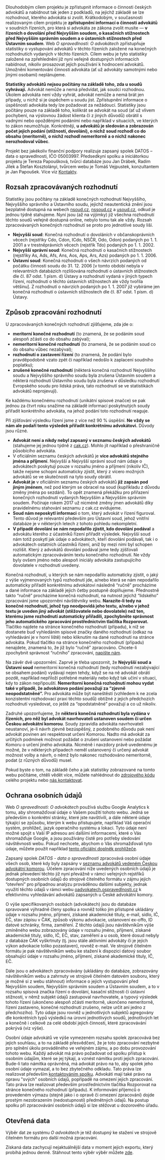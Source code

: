 
Dlouhodobým cílem projektu je zpřístupnit informace o činnosti českých advokátů a nabídnout tak jeden z podkladů,
na jejichž základě se lze rozhodnout, kterého advokáta si zvolit. Krátkodobým, v současnosti realizovaným cílem projektu
je **zpřístupnění informací o činnosti advokátů** v soudních řízeních, pro která si advokáta ze zákona zvolit musíte
&mdash; **v řízeních o dovolání před Nejvyšším soudem, o kasačních stížnostech před Nejvyšším správním soudem a o ústavních
stížnostech před Ústavním soudem**. Web *O spravedlnosti: O advokátech* zpřístupňuje statistiky o vystupování advokátů v těchto řízeních
založené na konečných rozhodnutích vydaných v těchto řízeních. Cílem webu je tyto statistiky založené na zpřehlednění
již nyní veřejně dostupných informacích nabídnout, nikoliv prosazovat jejich používání k hodnocení advokátů. Umožnění
komentování činnosti advokáta (ať už advokáty samotnými nebo jinými osobami) neplánujeme.

**Statistiky advokátů nejsou počítány na základě toho, zda u soudů vyhrávají.** Advokát nemůže a nemá předvídat, jak soudci
rozhodnou. Úkolem advokáta není vždy vyhrát, advokát nemůže a nemá brát jen případy, u nichž si je úspěchem u soudu jist.
Zpřístupnění informace o úspěšnosti advokáta tedy lze požadovat za nežádoucí. Statistiky jsou počítány pouze
na základě toho, kolikrát se advokát na soud (ať už vlivem pochybení, na výslovnou žádost klienta či z jiných
důvodů) obrátil s vadnými nebo opožděnými podáními nebo například v situacích, ve kterých to zákon neumožňuje. Konkrétněji,
**u advokátů je sledován a zobrazován počet jejich podání (stížností, dovolání), o nichž soud rozhodl co do obsahu (meritorně),
o nichž rozhodl nemeritorně a o nichž nakonec nerozhodoval vůbec**.

Projekt bez jakékoliv finanční podpory realizuje zapsaný spolek DATOS &ndash; data o spravedlnosti, IČO 05003997. Předsedkyní
spolku a iniciátorkou projektu je Tereza Papoušková, tvůrci databáze jsou Jan Drábek, Radim Jílek a Štefan Kosztolányi,
tvůrcem webu je Tomáš Vejpustek, konzultantem je Jan Papoušek. Více viz [Kontakty](/contact).

Rozsah zpracovávaných rozhodnutí
--------------------------------
Statistiky jsou počítány na základě konečných rozhodnutí Nejvyššího, Nejvyššího správního a Ústavního soudu, jejichž neautentická znění jsou bezplatně dostupná na webech [nsoud.cz](http://www.nsoud.cz), [nssoud.cz](http://www.nssoud.cz) a [usoud.cz](http://www.usoud.cz), odkud je jednou týdně stahujeme. Nyní jsou (až na výjimky) již všechna rozhodnutí těchto soudů veřejně dostupná online, nebylo tomu tak ale vždy. Rozsah zpracovávaných konečných rozhodnutí se proto pro jednotlivé soudy liší.

- **Nejvyšší soud**:
Konečná rozhodnutí o dovoláních v občanskoprávních věcech (rejstříky Cdo, Cdon, ICdo, NSČR, Odo, Odon)
podaných po 1. 1. 2001 a v trestněprávních věcech (rejstřík Tdo) podaných po 1. 1. 2002.
- **Nejvyšší správní soud**:
Konečná rozhodnutí o kasačních stížnostech (rejstříky As, Ads, Afs, Ans, Aos, Aps, Ars, Azs) podaných po 1. 1. 2006.
- **Ústavní soud**:
Konečná rozhodnutí o všech návrzích podaných od počátku činnosti soudu do 31. 12. 2006 [v tomto období nebyla v relevantních databázích rozlišována rozhodnutí o ústavních stížnostech dle čl. 87 odst. 1 písm. d) Ústavy a rozhodnutí vydaná v jiných typech řízení, rozhodnutí o těchto ústavních stížnostech ale vždy tvořila většinu]. Z rozhodnutí o návrzích podaných po 1. 1. 2007 již vybíráme jen konečná rozhodnutí o ústavních stížnostech dle čl. 87 odst. 1 písm. d) Ústavy. 
    
Způsob zpracování rozhodnutí
----------------------------
U zpracovávaných konečných rozhodnutí zjišťujeme, zda jde o:
- **meritorní konečné rozhodnutí** (to znamená, že se podáním soud alespoň zčásti co do obsahu zabýval);
- **nemeritorní konečné rozhodnutí** (to znamená, že se podáním soud co do obsahu vůbec nezabýval);
- **rozhodnutí o zastavení řízení** (to znamená, že podání bylo pravděpodobně vzato zpět či například nedošlo k zaplacení soudního poplatku);
- **zrušené konečné rozhodnutí** (některá konečná rozhodnutí Nejvyššího soudu a Nejvyššího správního soudu byla zrušena Ústavním
soudem a některá rozhodnutí Ústavního soudu byla zrušena v důsledku rozhodnutí Evropského soudu pro lidská práva, tato rozhodnutí se ve statistikách advokátů neprojevují).

Ke každému konečnému rozhodnutí (unikátní spisové značce) se pak jednou za čtvrt roku snažíme na základě informací poskytnutých
soudy přiřadit konkrétního advokáta, na jehož podání toto rozhodnutí reaguje.

Při zjišťování výsledku řízení jsme z více než 90 % úspěšní. **Ne vždy se nám ale podaří tento výsledek přiřadit
konkrétnímu advokátovi.** Důvody jsou různé.
- **Advokát není a nikdy nebyl zapsaný v seznamu českých advokátů** (stahujeme jej jednou týdně z [cak.cz](http://www.cak.cz)).
Mohlo jít například o přeshraničně působícího advokáta.
- V oficiálním seznamu českých advokátů je **více advokátů stejného jména a příjmení**. Nejvyšší a Nejvyšší správní soud
nám údaje o advokátech poskytují pouze v rozsahu jméno a příjmení (nikoliv IČ), takže nejsme schopni automaticky zjistit,
který z vícero možných advokátů se ve skutečnosti na tyto soudy obrátil.
- **Advokát je** v oficiálním seznamu českých advokátů **již zapsán pod jiným jménem**, než pod kterým se obracel na soud
(kupříkladu z důvodu změny jména po sezdání). To opět znamená překážku pro přiřazení konečných rozhodnutí vydaných Nejvyšším
a Nejvyšším správním soudem. Počínaje rokem 2017 už nicméně změny jmen advokátů díky pravidelnému stahování seznamu
z cak.cz evidujeme.
- **Soud nám neposkytl informaci** o tom, který advokát v řízení figuroval. Tento důvod je relevantní především
pro Ústavní soud, jehož vnitřní databáze je v některých letech z tohoto pohledu nekompletní.
- **V případě dovolání se nám nepodařilo zjistit, kdo dovolání podával** a advokátu kterého z účastníků řízení přiřadit
výsledek. Nejvyšší soud nám totiž poskytl jak údaje o advokátech, kteří dovolání podávali, tak i o advokátech ostatních
účastníků řízení, aniž by mezi nimi byl schopen rozlišit. Který z advokátů dovolání podával jsme tedy zjišťovali
automatickým zpracováváním textu konečného rozhodnutí. Ne vždy byly ovšem jméno nebo alespoň iniciály advokáta
zastupujícího dovolatele v rozhodnutí uvedeny.

Konečná rozhodnutí, u kterých se nám nepodařilo automaticky zjistit, o jaký z výše vyjmenovaných typů rozhodnutí jde,
a/nebo která se nám nepodařilo automaticky přiřadit konkrétnímu advokátovi následně “ručně” procházíme a dané informace
na základě jejich četby postupně doplňujeme. Přednostně takto “ručně” procházíme konečná rozhodnutí, na nutnost jejichž
“lidského” zpracování jsme upozorněni návštěvníky webu. **Narazíte-li tedy na konečné rozhodnutí, jehož typ neodpovídá
jeho textu, a/nebo v jehož textu je uveden jiný advokát (stěžovatele nebo dovolatele) než ten, kterému jsme rozhodnutí
automaticky přiřadili, zpochybněte správnost jeho automatického zpracování prostřednictvím tlačítka Rozporovat.**
Tlačítko najdete na stránce konečného rozhodnutí (případu), k níž se dostanete buď vyhledáním spisové značky daného
rozhodnutí (odkaz na vyhledávání je v horní liště) nebo kliknutím na dané rozhodnutí na stránce advokáta.
Pokud tlačítko na stránce konečného rozhodnutí (případu) nenajdete, znamená to, že již bylo “ručně” zpracováno.
Chcete-li zpochybnit správnost “ručního” zpracování, [napište nám](/contact). 

Na závěr dvě upozornění. Zaprvé je třeba upozornit, že **Nejvyšší soud a Ústavní soud** nemeritorní konečná rozhodnutí
(tedy rozhodnutí nezabývající se obsahem podání) vydávají nejen tehdy, když se na ně advokát obrátí pozdě, například
nepřiloží potřebné materiály nebo když tak učiní v situaci, kdy to zákon nepřipouští. **Nemeritorní konečná rozhodnutí
mohou vydat také v případě, že advokátovo podání považují za “zjevně neopodstatněné”.** Pro advokáta může být naneštěstí
(vzhledem k ne zcela konzistentní rozhodovací praxi těchto soudů) obtížné z jejich předchozích rozhodnutí vysledovat,
co ještě za “opodstatněné” považují a co už nikoliv.

Zadruhé upozorňujeme, že **některá konečná rozhodnutí byla vydána v řízeních, pro něž byl advokát navrhovateli ustanoven soudem či určen Českou advokátní komorou**. Soudy zpravidla advokáta navrhovateli neustanoví, je-li návrh zjevně bezúspěšný, z podobného důvodu pak není advokát povinen ani respektovat určení Komorou. Nadto má advokát za určitých podmínek možnost požádat o zrušení ustanovení nebo požádat Komoru o určení jiného advokáta. Nicméně i navzdory právě uvedenému je možné, že v některých případech neměl ustanovený či určený advokát možnost volby a návrh, o němž bylo nakonec rozhodováno nemeritorně, podat (z různých důvodů) musel.

Pokud byste o tom, na základě čeho a jak statistiky zobrazované na tomto webu počítáme, chtěli vědět více,
můžete nahlédnout do [zdrojového kódu](https://github.com/datoszs) celého projektu nebo [nás kontaktovat](/contact).

Ochrana osobních údajů
----------------------

Web *O spravedlnosti: O advokátech* používá službu Google Analytics k tomu, aby shromažďoval údaje o Vašem použití tohoto webu.
Jedná se především o konkrétní stránky, které jste navštívili, a dále některé údaje týkající se způsobu,
kterým k webu přistupujete, například Váš operační systém, prohlížeč, jazyk operačního systému a lokaci. Tyto údaje není možné spojit s Vaší IP adresou ani dalšími informacemi, které o Vás shromažďuje Google, a jsou používány čistě
pro potřeby sledování návštěvnosti webu. Pokud nechcete, abychom o Vás shromažďovali tyto údaje, můžete použít například [tento oficiální doplněk prohlížeče](https://tools.google.com/dlpage/gaoptout).

Zapsaný spolek *DATOS - data o spravedlnosti* zpracovává osobní údaje všech osob, které kdy byly zapsány v [seznamu advokátů vedeném Českou advokátní komorou](vyhledavac.cak.cz). Účelem zpracování níže uvedených osobních údajů je jednak převedení těchto již nyní převážně v rámci veřejných rejstříků dostupných osobních údajů do strojově čitelného formátu v zájmu jejich “otevření” pro případnou analýzu prováděnou dalšími subjekty, jednak využití těchto údajů v rámci webu [oadvokatech.ospravedlnosti.cz](https://oadvokatech.ospravedlnosti.cz/) k efektivnímu vyhledávání advokátů zapsaných u České advokátní komory.  

O výše specifikovaných osobách (advokátech) jsou do databáze spravované výhradně členy spolku a rovněž toliko jim přístupné ukládány údaje v rozsahu jméno, příjmení, získané akademické tituly, e-mail, sídlo, IČ, EČ, stav zápisu v ČAK, způsob výkonu advokacie, ustanovení ex-offo, ID datové schránky, firma, zaměření. Z těchto údajů jsou návštěvníkům výše zmíněného webu zobrazovány údaje v rozsahu jméno, příjmení, získané akademické tituly, sídlo, IČ, EČ, stav, zaměření a u osob, které dosud nebyly z databáze ČAK vyškrtnuty (tj. jsou stále aktivními advokáty či je jejich výkon advokacie toliko pozastaven), rovněž e-mail. Ve strojově čitelném formátu je pak návštěvníkům webu ke stažení k dispozici datový soubor obsahující údaje v rozsahu jméno, příjmení, získané akademické tituly, IČ, EČ.

Dále jsou o advokátech zpracovávány (ukládány do databáze, zobrazovány návštěvníkům webu a zahrnuty ve strojově čitelném datovém souboru, který je možné si z webu stáhnout) informace o jejich vystupování před Nejvyšším soudem, Nejvyšším správním soudem a Ústavním soudem, a to v rozsahu spisová značka řízení o dovolání, kasační stížnosti či ústavní stížnosti, v němž subjekt údajů zastupoval navrhovatele, a typový výsledek tohoto řízení (ukončeno alespoň zčásti meritorně, ukončeno nemeritorně, řízení zastaveno, konečné rozhodnutí zrušeno, nelze určit ani jedno z předchozího). Tyto údaje jsou rovněž u jednotlivých subjektů agregovány dle konkrétních typů výsledků na úrovni jednotlivých soudů, jednotlivých let a konečně i celkově za celé období jejich činnosti, které zpracovávání pokrývá (viz výše).

Osobní údaje advokátů ve výše vymezeném rozsahu spolek zpracovává bez jejich souhlasu, a to na základě přesvědčení, že je toto zpracování nezbytné pro splnění úkolu prováděného ve veřejném zájmu, a po dobu provozování tohoto webu. Každý advokát má právo požadovat od spolku přístup k osobním údajům, které se jej týkají, a vznést námitku proti jejich zpracování. Bude-li tato námitka oprávněná, má advokát právo na to, aby spolek jeho osobní údaje vymazal, a to bez zbytečného odkladu. Tato práva lze realizovat především [kontaktováním spolku](/contact). Advokáti mají také právo na opravu "svých" osobních údajů, popřípadě na omezení jejich zpracování. Tato práva lze realizovat především prostřednictvím tlačítka Rozporovat na stránce konečného rozhodnutí (případu). K informování příjemců o provedeném výmazu (stejně jako i o opravě či omezení zpracování) dojde prostým nezobrazením (nedostupností) předmětných údajů. Na postup spolku při zpracovávání osobních údajů si lze stěžovat u dozorového úřadu.


Otevřená data
-------------

Výběr dat ze systému *O advokátech* je též dostupný ke stažení ve strojově čitelném formátu pro další možná zpracování.

Získaná data zachycují nejaktuálnější data v moment jejich exportu, který probíhá jednou denně. Stáhnout tento výběr výběr můžete [zde](/data).

